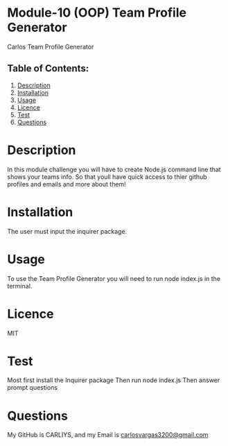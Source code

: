 # Module-10 (OOP) Team Profile Generator
 Carlos Team Profile Generator

## Table of Contents:
1. [Description](#Description)
2. [Installation](#Installation)
3. [Usage](#Usage)
4. [Licence](#Licence)
5. [Test](#Test)
6. [Questions](#Questions)

  # Description
  In this module challenge you will have to create Node.js command line that shows your teams info.
  So that youll have quick access to thier github profiles and emails and more about them!

  # Installation
  The user must input the inquirer package.

  # Usage
  To use the Team Profile Generator you will need to run node index.js in the terminal.

  # Licence
  MIT

  # Test
  Most first install the Inquirer package
  Then run node index.js
  Then answer prompt questions

  # Questions
  My GitHub is CARLIYS, and my Email is carlosvargas3200@gmail.com

